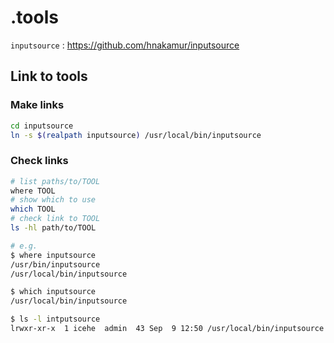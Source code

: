 # .tools

`inputsource` : https://github.com/hnakamur/inputsource

## Link to tools

### Make links

```bash
cd inputsource
ln -s $(realpath inputsource) /usr/local/bin/inputsource
```

### Check links

```bash
# list paths/to/TOOL
where TOOL
# show which to use
which TOOL
# check link to TOOL
ls -hl path/to/TOOL

# e.g.
$ where inputsource
/usr/bin/inputsource
/usr/local/bin/inputsource

$ which inputsource
/usr/local/bin/inputsource

$ ls -l intputsource
lrwxr-xr-x  1 icehe  admin  43 Sep  9 12:50 /usr/local/bin/inputsource -> /Users/icehe/.tools/inputsource/inputsource
```
